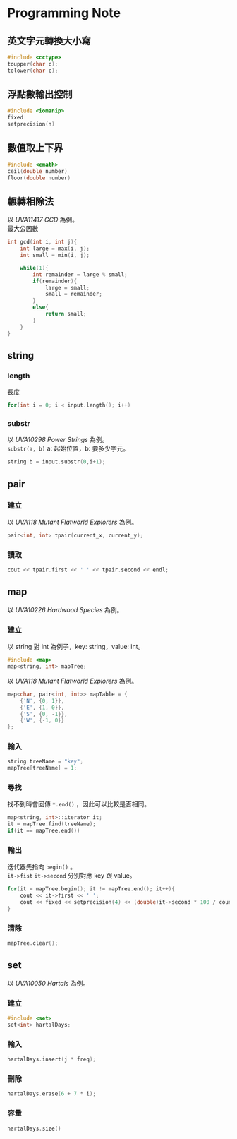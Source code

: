 # Programming Note

## 英文字元轉換大小寫
``` C++
#include <cctype>
toupper(char c);
tolower(char c);
```

## 浮點數輸出控制
``` C++
#include <iomanip>
fixed
setprecision(n)
```

## 數值取上下界
``` C++
#include <cmath>
ceil(double number)
floor(double number)
```

## 輾轉相除法
以 *UVA11417 GCD* 為例。  
最大公因數
``` C++
int gcd(int i, int j){
	int large = max(i, j);
	int small = min(i, j);

	while(1){
		int remainder = large % small;	
		if(remainder){
			large = small;
			small = remainder;
		}
		else{
			return small;
		}
	}	
}
```

## string
### length
長度
``` C++
for(int i = 0; i < input.length(); i++)
```
### substr
以 *UVA10298 Power Strings* 為例。  
`substr(a, b)` a: 起始位置，b: 要多少字元。
``` C++
string b = input.substr(0,i+1);
```

## pair
### 建立
以 *UVA118 Mutant Flatworld Explorers* 為例。
``` C++
pair<int, int> tpair(current_x, current_y);
```
### 讀取
``` C++
cout << tpair.first << ' ' << tpair.second << endl;
```

## map
以 *UVA10226 Hardwood Species* 為例。
### 建立
以 string 對 int 為例子，key: string，value: int。
``` C++
#include <map>
map<string, int> mapTree;
```
以 *UVA118 Mutant Flatworld Explorers* 為例。
``` C++
map<char, pair<int, int>> mapTable = {
	{'N', {0, 1}},
	{'E', {1, 0}},
	{'S', {0, -1}},
	{'W', {-1, 0}}
};
```

### 輸入
``` C++
string treeName = "key";
mapTree[treeName] = 1;
```

### 尋找
找不到時會回傳 ```*.end()``` ，因此可以比較是否相同。
``` C++
map<string, int>::iterator it;
it = mapTree.find(treeName);
if(it == mapTree.end())
```

### 輸出
迭代器先指向 ```begin()``` 。  
```it->fist``` ```it->second``` 分別對應 key 跟 value。
``` C++
for(it = mapTree.begin(); it != mapTree.end(); it++){
    cout << it->first << ' ';
    cout << fixed << setprecision(4) << (double)it->second * 100 / count << endl;
}
```

### 清除
``` C++
mapTree.clear();
```

## set
以 *UVA10050 Hartals* 為例。  
### 建立
``` C++
#include <set>
set<int> hartalDays;
```
### 輸入
``` C++
hartalDays.insert(j * freq);
```
### 刪除
``` C++
hartalDays.erase(6 + 7 * i);
```
### 容量
``` C++
hartalDays.size()
```
